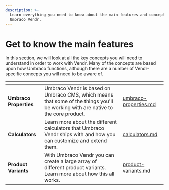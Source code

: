 ```yaml
---
description: >-
  Learn everything you need to know about the main features and concepts of
  Umbraco Vendr.
---
```


# Get to know the main features

In this section, we will look at all the key concepts you will need to understand in order to work with Vendr. Many of the concepts are based upon how Umbraco functions, although there are a number of Vendr-specific concepts you will need to be aware of.

<table data-view="cards"><thead><tr><th></th><th></th><th data-hidden data-card-target data-type="content-ref"></th></tr></thead><tbody><tr><td><strong>Umbraco Properties</strong></td><td>Umbraco Vendr is based on Umbraco CMS, which means that some of the things you'll be working with are native to the core product.</td><td><a href="umbraco-properties.md">umbraco-properties.md</a></td></tr><tr><td><strong>Calculators</strong></td><td>Learn more about the different calculators that Umbraco Vendr ships with and how you can customize and extend them.</td><td><a href="calculators.md">calculators.md</a></td></tr><tr><td><strong>Product Variants</strong></td><td>With Umbraco Vendr you can create a large array of different product variants. Learn more about how this all works.</td><td><a href="product-variants.md">product-variants.md</a></td></tr></tbody></table>
